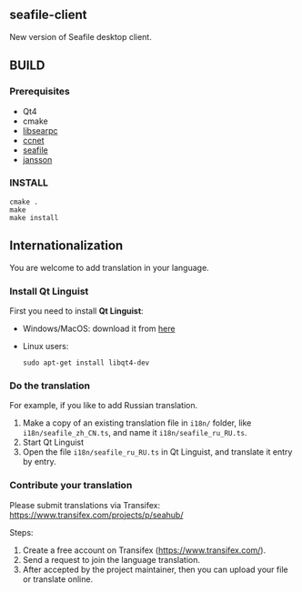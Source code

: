 ## seafile-client ##

New version of Seafile desktop client.

## BUILD ##

### Prerequisites ###

- Qt4
- cmake
- [libsearpc](https://github.com/haiwen/libsearpc)
- [ccnet](https://github.com/haiwen/ccnet)
- [seafile](https://github.com/haiwen/seafile)
- [jansson](https://github.com/akheron/jansson)

### INSTALL ###

```
cmake .
make
make install
```

## Internationalization

You are welcome to add translation in your language.

### Install Qt Linguist

First you need to install **Qt Linguist**:

- Windows/MacOS: download it from [here](http://qt-apps.org/content/show.php?content=89360)
- Linux users:

    `sudo apt-get install libqt4-dev`

### Do the translation

For example, if you like to add Russian translation.

1. Make a copy of an existing translation file in `i18n/` folder, like `i18n/seafile_zh_CN.ts`, and name it `i18n/seafile_ru_RU.ts`.
2. Start Qt Linguist
3. Open the file `i18n/seafile_ru_RU.ts` in Qt Linguist, and translate it entry by entry.

### Contribute your translation

Please submit translations via Transifex: https://www.transifex.com/projects/p/seahub/

Steps:

1. Create a free account on Transifex (https://www.transifex.com/).
2. Send a request to join the language translation.
3. After accepted by the project maintainer, then you can upload your file or translate online.
